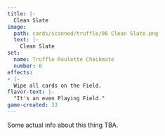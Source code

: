 ```yaml
---
title: |-
  Clean Slate
image: 
  path: cards/scanned/truffle/06 Clean Slate.png
  text: |-
    Clean Slate
set:
  name: Truffle Roulette Checkmate
  number: 6
effects: 
- |-
  Wipe all cards on the Field.
flavor-text: |-
  "It's an even Playing Field."
game-created: 33
---
```

Some actual info about this thing TBA.
